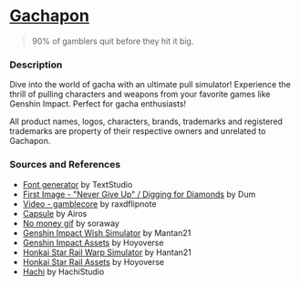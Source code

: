 # [Gachapon](https://gachapon-pon.vercel.app/)
> 90% of gamblers quit before they hit it big.

### Description
Dive into the world of gacha with an ultimate pull simulator! Experience the thrill of pulling characters and weapons from your favorite games like Genshin Impact. Perfect for gacha enthusiasts!

All product names, logos, characters, brands, trademarks and registered trademarks are property of their respective owners and unrelated to Gachapon.

### Sources and References
- [Font generator](https://www.textstudio.com/) by TextStudio
- [First Image - "Never Give Up" / Digging for Diamonds](https://dumilustrador.blogspot.com/) by Dum
- [Video - gamblecore](https://www.youtube.com/watch?v=IPFiKEm-oNI) by raxdflipnote
- [Capsule](https://opengameart.org/content/32px-toy-capsules) by Airos
- [No money gif](https://tenor.com/view/wallet-gif-25866507) by soraway
- [Genshin Impact Wish Simulator](https://github.com/Mantan21/Genshin-Impact-Wish-Simulator) by Mantan21
- [Genshin Impact Assets](https://genshin.hoyoverse.com/en/) by Hoyoverse
- [Honkai Star Rail Warp Simulator](https://github.com/Mantan21/HSR-Warp-Simulator) by Hantan21
- [Honkai Star Rail Assets](https://hsr.hoyoverse.com/en-us/) by Hoyoverse
- [Hachi](https://opengameart.org/content/anime-girl%EF%BC%9Ahachi) by HachiStudio

